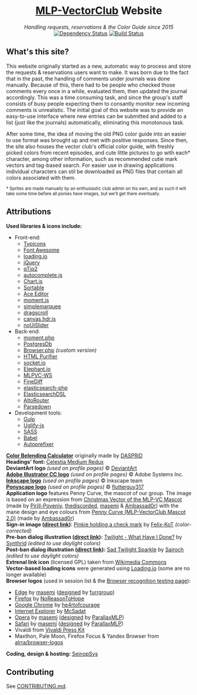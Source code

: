 <p align="center"><img src="https://raw.githubusercontent.com/ponydevs/MLPVC-RR/master/www/img/logo.png" alt=""></p>

<h1 align="center"><a href="http://mlp-vectorclub.deviantart.com/">MLP-VectorClub</a> Website</h1>
<p align="center"><em>Handling requests, reservations & the Color Guide since 2015</em><br><a href='https://www.versioneye.com/user/projects/583a3a11e7cea00039353d05'><img src='https://www.versioneye.com/user/projects/583a3a11e7cea00039353d05/badge.svg?style=flat-square' alt="Dependency Status"></a> <a href="https://travis-ci.org/ponydevs/MLPVC-RR"><img src="https://travis-ci.org/ponydevs/MLPVC-RR.svg?branch=master" alt="Build Status"></a></p>

## What's this site?

This website originally started as a new, automatic way to process and store the requests & reservations users want to make. It was born due to the fact that in the past, the handling of comments under journals was done manually. Because of this, there had to be people who checked those comments every once in a while, evaluated them, then updated the journal accordingly. This was a time consuming task, and since the group's staff consists of busy people expecting them to consantly monitor new incoming comments is unrealistic. The initial goal of this website was to provide an easy-to-use interface where new entries can be submitted and added to a list (just like the journals) automatically, eliminating this monotonous task.

After some time, the idea of moving the old PNG color guide into an easier to use format was brought up and met with positive responses. Since then, the site also houses the vector club's official color guide, with freshly picked colors from recent episodes, and cute little pictures to go with each* character, among other information, such as recommended cutie mark vectors and tag-based search. For easier use in drawing applications individual characters can stil be downloaded as PNG files that contain all colors associated with them.

<sub>* Sprites are made manually by an enthusiastic club admin on his own, and as such it will take some time before all ponies have images, but we'll get there eventually.</sub>

## Attributions

**Used libraries & icons include:**
 - Front-end:
   - [Typicons](http://www.typicons.com/)
   - [Font Awesome](http://fontawesome.io/)
   - [loading.io](http://loading.io/)
   - [jQuery](http://jquery.com/)
   - [qTip2](http://qtip2.com/)
   - [autocomplete.js](https://github.com/algolia/autocomplete.js)
   - [Chart.js](http://www.chartjs.org/)
   - [Sortable](https://github.com/RubaXa/Sortable)
   - [Ace Editor](https://ace.c9.io/)
   - [moment.js](http://momentjs.com/)
   - [simplemarquee](https://github.com/IndigoUnited/jquery.simplemarquee)
   - [dragscroll](https://github.com/asvd/dragscroll)
   - [canvas.hdr.js](https://github.com/brianreavis/canvas.hdr.js)
   - [noUiSlider](https://github.com/leongersen/noUiSlider)
 - Back-end:
   - [moment.php](https://github.com/fightbulc/moment.php)
   - [PostgresDb](https://github.com/SeinopSys/PHP-PostgreSQL-Database-Class)
   - [Browser.php](https://github.com/cbschuld/Browser.php) *(custom version)*
   - [HTML Purifier](http://htmlpurifier.org/)
   - [socket.io](http://socket.io)
   - [Elephant.io](https://github.com/wisembly/elephant.io)
   - [MLPVC-WS](https://github.com/ponydevs/MLPVC-WS)
   - [FineDiff](https://github.com/cogpowered/FineDiff)
   - [elasticsearch-php](https://github.com/elastic/elasticsearch-php)
   - [ElasticsearchDSL](https://github.com/ongr-io/ElasticsearchDSL)
   - [AltoRouter](https://github.com/dannyvankooten/AltoRouter)
   - [Parsedown](https://github.com/erusev/parsedown)
 - Development tools:
   - [Gulp](http://gulpjs.com/)
   - [Uglify-js](https://www.npmjs.com/package/uglify-js)
   - [SASS](http://sass-lang.com/)
   - [Babel](https://babeljs.io/)
   - [Autoprefixer](https://github.com/postcss/autoprefixer)

**[Color Belending Calculator](https://mlpvc-rr.ml/blending)** originally made by [DASPRiD](https://github.com/dasprid)<br>
**Headings' font:** [Celestia Medium Redux](http://www.mattyhex.net/CMR/)<br>
**DeviantArt logo** *(used on profile pages)* &copy; [DeviantArt](http://www.deviantart.com/)<br>
[**Adobe Illustrator CC logo**](https://commons.wikimedia.org/wiki/File:Adobe_Illustrator_CC_icon.svg) *(used on profile pages)* &copy; Adobe Systems Inc.<br>
[**Inkscape logo**](https://commons.wikimedia.org/wiki/File:Inkscape_Logo.svg) *(used on profile pages)* &copy; Inkscape team<br>
[**Ponyscape logo**](http://flutterguy317.deviantart.com/art/Ponyscape-PNG-354658716) *(used on profile pages)* &copy; [flutterguy317](http://flutterguy317.deviantart.com/)<br>
**Application logo** features Penny Curve, the mascot of our group. The image is based on an expression from [Christmas Vector of the MLP-VC Mascot](http://pirill-poveniy.deviantart.com/art/Collab-Christmas-Vector-of-the-MLP-VC-Mascot-503196118) (made by [Pirill-Poveniy](http://pirill-poveniy.deviantart.com/), [thediscorded](http://thediscorded.deviantart.com/), [masemj](http://masemj.deviantart.com/) & [Ambassad0r](http://ambassad0r.deviantart.com/)) with the mane design and eye colours from [Penny Curve (MLP-VectorClub Mascot 2.0)](http://ambassad0r.deviantart.com/art/Penny-Curve-MLP-VectorClub-Mascot-2-0-568079382) (made by [Ambassad0r](http://ambassad0r.deviantart.com/))<br>
**Sign-in image ([direct link](https://github.com/ponydevs/MLPVC-RR/blob/master/www/img/login-success.svg))**: [Pinkie holding a check mark](http://felix-kot.deviantart.com/art/Pinkie-holding-a-check-mark-286014735) by [Felix-KoT](http://felix-kot.deviantart.com/) *(color-corrected)*<br>
**Pre-ban dialog illustration ([direct link](https://github.com/ponydevs/MLPVC-RR/blob/master/www/img/pre-ban.svg)):** [Twilight - What Have I Done?](http://synthrid.deviantart.com/art/Twilight-What-Have-I-Done-355177596) by [Synthrid](http://synthrid.deviantart.com/) *(edited to use daylight colors)*<br>
**Post-ban dialog illustration ([direct link](https://github.com/ponydevs/MLPVC-RR/blob/master/www/img/post-ban.svg)):** [Sad Twilight Sparkle](http://sairoch.deviantart.com/art/Sad-Twilight-Sparkle-354710611) by [Sairoch](http://sairoch.deviantart.com/) *(edited to use daylight colors)*<br>
**Extrenal link icon** (licensed GPL) taken from [Wikimedia Commons](https://commons.wikimedia.org/wiki/File:Icon_External_Link.svg)<br>
**Vector-based loading icons** were generated using [Loading.io](https://loading.io/) (some are no longer available)<br>
**Browser logos** (used in session list & the [Browser recognition testing page](https://mlpvc-rr.ml/browser)):

 - [Edge](http://fav.me/d9rtlbv) by [masemj](http://masemj.deviantart.com/) ([designed](http://fav.me/d8uhefy) by [furrgroup](http://furrgroup.deviantart.com/))
 - [Firefox](http://fav.me/d4b6f4v) by [NoReasonToHope](http://noreasontohope.deviantart.com/)
 - [Google Chrome](http://fav.me/d523s3y) by [he4rtofcourage](http://he4rtofcourage.deviantart.com/)
 - [Internet Explorer](http://fav.me/d52fp08) by [McSadat](http://mcsadat.deviantart.com/)
 - [Opera](http://fav.me/dacngnh) by [masemj](http://masemj.deviantart.com/) ([designed](http://fav.me/d52qnaw) by [ParallaxMLP](http://parallaxmlp.deviantart.com/))
 - [Safari](http://fav.me/dadu3l9) by [masemj](http://masemj.deviantart.com/) ([designed](http://fav.me/d530knp) by [ParallaxMLP](http://parallaxmlp.deviantart.com/))
 - Vivaldi from [Vivaldi Press Kit](https://vivaldi.com/press/)
 - Maxthon, Pale Moon, Firefox Focus & Yandex Browser from [alrra/browser-logos](https://github.com/alrra/browser-logos/)
 
**Coding, design & hosting:** [SeinopSys](https://github.com/SeinopSys)

## Contributing

See [CONTRIBUTING.md](CONTRIBUTING.md).
